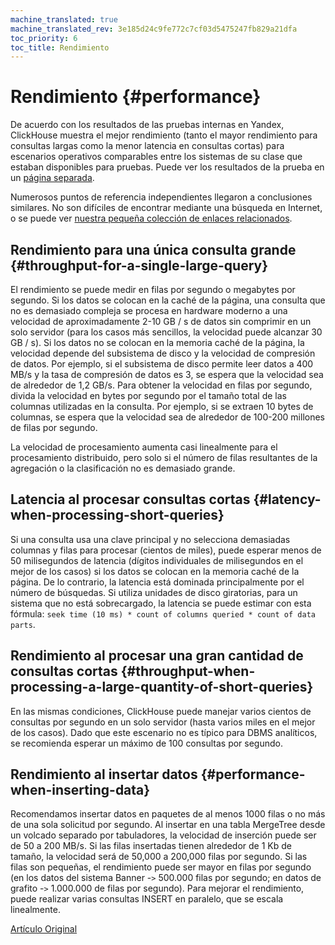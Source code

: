 ```yaml
---
machine_translated: true
machine_translated_rev: 3e185d24c9fe772c7cf03d5475247fb829a21dfa
toc_priority: 6
toc_title: Rendimiento
---
```


# Rendimiento {#performance}

De acuerdo con los resultados de las pruebas internas en Yandex, ClickHouse muestra el mejor rendimiento (tanto el mayor rendimiento para consultas largas como la menor latencia en consultas cortas) para escenarios operativos comparables entre los sistemas de su clase que estaban disponibles para pruebas. Puede ver los resultados de la prueba en un [página separada](https://clickhouse.tech/benchmark.html).

Numerosos puntos de referencia independientes llegaron a conclusiones similares. No son difíciles de encontrar mediante una búsqueda en Internet, o se puede ver [nuestra pequeña colección de enlaces relacionados](https://clickhouse.tech/#independent-benchmarks).

## Rendimiento para una única consulta grande {#throughput-for-a-single-large-query}

El rendimiento se puede medir en filas por segundo o megabytes por segundo. Si los datos se colocan en la caché de la página, una consulta que no es demasiado compleja se procesa en hardware moderno a una velocidad de aproximadamente 2-10 GB / s de datos sin comprimir en un solo servidor (para los casos más sencillos, la velocidad puede alcanzar 30 GB / s). Si los datos no se colocan en la memoria caché de la página, la velocidad depende del subsistema de disco y la velocidad de compresión de datos. Por ejemplo, si el subsistema de disco permite leer datos a 400 MB/s y la tasa de compresión de datos es 3, se espera que la velocidad sea de alrededor de 1,2 GB/s. Para obtener la velocidad en filas por segundo, divida la velocidad en bytes por segundo por el tamaño total de las columnas utilizadas en la consulta. Por ejemplo, si se extraen 10 bytes de columnas, se espera que la velocidad sea de alrededor de 100-200 millones de filas por segundo.

La velocidad de procesamiento aumenta casi linealmente para el procesamiento distribuido, pero solo si el número de filas resultantes de la agregación o la clasificación no es demasiado grande.

## Latencia al procesar consultas cortas {#latency-when-processing-short-queries}

Si una consulta usa una clave principal y no selecciona demasiadas columnas y filas para procesar (cientos de miles), puede esperar menos de 50 milisegundos de latencia (dígitos individuales de milisegundos en el mejor de los casos) si los datos se colocan en la memoria caché de la página. De lo contrario, la latencia está dominada principalmente por el número de búsquedas. Si utiliza unidades de disco giratorias, para un sistema que no está sobrecargado, la latencia se puede estimar con esta fórmula: `seek time (10 ms) * count of columns queried * count of data parts`.

## Rendimiento al procesar una gran cantidad de consultas cortas {#throughput-when-processing-a-large-quantity-of-short-queries}

En las mismas condiciones, ClickHouse puede manejar varios cientos de consultas por segundo en un solo servidor (hasta varios miles en el mejor de los casos). Dado que este escenario no es típico para DBMS analíticos, se recomienda esperar un máximo de 100 consultas por segundo.

## Rendimiento al insertar datos {#performance-when-inserting-data}

Recomendamos insertar datos en paquetes de al menos 1000 filas o no más de una sola solicitud por segundo. Al insertar en una tabla MergeTree desde un volcado separado por tabuladores, la velocidad de inserción puede ser de 50 a 200 MB/s. Si las filas insertadas tienen alrededor de 1 Kb de tamaño, la velocidad será de 50,000 a 200,000 filas por segundo. Si las filas son pequeñas, el rendimiento puede ser mayor en filas por segundo (en los datos del sistema Banner -`>` 500.000 filas por segundo; en datos de grafito -`>` 1.000.000 de filas por segundo). Para mejorar el rendimiento, puede realizar varias consultas INSERT en paralelo, que se escala linealmente.

[Artículo Original](https://clickhouse.tech/docs/en/introduction/performance/) <!--hide-->

